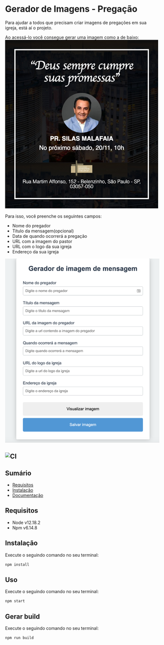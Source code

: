 # Gerador de Imagens - Pregação
Para ajudar a todos que precisam criar imagens de pregações em sua igreja, está aí o projeto.

Ao acessá-lo você consegue gerar uma imagem como a de baixo:
![Imagem gerada pelo projeto](./docs/images/image.jpeg)

Para isso, você preenche os seguintes campos:
- Nome do pregador
- Título da mensagem(opcional)
- Data de quando ocorrerá a pregação
- URL com a imagem do pastor
- URL com o logo da sua igreja
- Endereço da sua igreja

![Imagem gerada pelo projeto](./docs/images/form.png)

![CI](https://github.com/allangrds/gerador-de-imagem-pregacao/workflows/CI/badge.svg?branch=main)
---

## Sumário

- [Requisitos](#requisitos)
- [Instalação](#instalação)
- [Documentação](#documentação)

## Requisitos

- Node v12.18.2
- Npm v6.14.8

## Instalação

Execute o seguindo comando no seu terminal:

```bash
npm install
```

## Uso

Execute o seguindo comando no seu terminal:

```bash
npm start
```

## Gerar build

Execute o seguindo comando no seu terminal:

```bash
npm run build
```